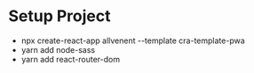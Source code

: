 # Setup Project

-   npx create-react-app allvenent --template cra-template-pwa
-   yarn add node-sass
-   yarn add react-router-dom
